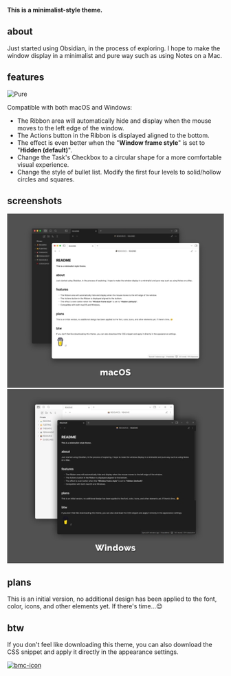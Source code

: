 **This is a minimalist-style theme.**


## about

Just started using Obsidian, in the process of exploring. I hope to make the window display in a minimalist and pure way such as using Notes on a Mac.


## features

![Pure](https://github.com/lychileng/Obsidian-Theme-Pure/blob/main/screenshots/Pure%20Theme.gif?raw=true)  

Compatible with both macOS and Windows:
+ The Ribbon area will automatically hide and display when the mouse moves to the left edge of the window.
+ The Actions button in the Ribbon is displayed aligned to the bottom.
+ The effect is even better when the "**Window frame style**" is set to "**Hidden (default)**".
+ Change the Task's Checkbox to a circular shape for a more comfortable visual experience.
+ Change the style of bullet list. Modify the first four levels to solid/hollow circles and squares.


## screenshots

![macOS](https://github.com/lychileng/Obsidian-Theme-Pure/blob/main/screenshots/mac_512.jpg?raw=true)
![Windows](https://github.com/lychileng/Obsidian-Theme-Pure/blob/main/screenshots/win_512.jpg?raw=true)


## plans

This is an initial version, no additional design has been applied to the font, color, icons, and other elements yet. If there's time...😊


## btw

If you don't feel like downloading this theme, you can also download the CSS snippet and apply it directly in the appearance settings.


[<img width="60" alt="bmc-icon" src="https://upload.wikimedia.org/wikipedia/zh/0/08/Buy_me_a_coffee_logo.png">](https://www.buymeacoffee.com/lychi)
